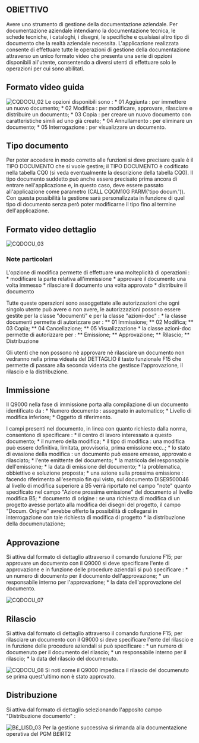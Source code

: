 ## OBIETTIVO
Avere uno strumento di gestione della documentazione aziendale. Per documentazione aziendale intendiamo la documentazione tecnica, le schede tecniche, i cataloghi, i disegni, le
specifiche e qualsiasi altro tipo di documento che la realtà aziendale necessita. L'applicazione realizzata consente di effettuare tutte le operazioni di gestione della documentazione attraverso un
unico formato video che presenta una serie di opzioni disponibili all'utente, consentendo a diversi utenti di effettuare solo le operazioni per cui sono abilitati.

## Formato video guida
![CQDOCU_02](https://doc.smeup.com/immagini/MBDOC_OGG-P_CQQM10/CQDOCU_02.png)
Le opzioni disponibili sono : 
 \* 01 Aggiunta :  per immettere un nuovo documento;
 \* 02 Modifica :  per modificare, approvare, rilasciare e distribuire un documento;
 \* 03 Copia :  per creare un nuovo documento con caratteristiche simili ad uno già creato;
 \* 04 Annullamento :  per eliminare un documento;
 \* 05 Interrogazione :  per visualizzare un documento.

## Tipo documento
Per poter accedere in modo corretto alle funzioni si deve precisare quale è il TIPO DOCUMENTO che si vuole gestire; il TIPO DOCUMENTO è codificato nella tabella CQ0 (si veda eventualmente la descrizione della tabella CQ0).
Il tipo documento suddetto può anche essere precisato prima ancora di entrare nell'applicazione e, in questo caso, deve essere passato all'applicazione come parametro (CALL CQQM10G
PARM('tipo docum.')). Con questa possibilità la gestione sarà personalizzata in funzione di quel tipo di documento senza però poter modificarne il tipo fino al termine dell'applicazione.


## Formato video dettaglio
![CQDOCU_03](https://doc.smeup.com/immagini/MBDOC_OGG-P_CQQM10/CQDOCU_03.png)
### Note particolari
L'opzione di modifica permette di effettuare una molteplicità di operazioni : 
 \* modificare la parte relativa all'immissione
 \* approvare il documento una volta immesso
 \* rilasciare il documento una volta approvato
 \* distribuire il documento

Tutte queste operazioni sono assoggettate alle autorizzazioni che ogni singolo utente può avere o non avere, le autorizzazioni possono essere gestite per la classe "documenti" e per la classe "azioni-doc" : 
 \* la classe documenti permette di autorizzare per : 
 \*\* 01 Immissione;
 \*\* 02 Modifica;
 \*\* 03 Copia;
 \*\* 04 Cancellazione;
 \*\* 05 Visualizzazione
 \* la classe azioni-doc permette di autorizzare per : 
 \*\* Emissione;
 \*\* Approvazione;
 \*\* Rilascio;
 \*\* Distribuzione

Gli utenti che non possono nè approvare nè rilasciare un documento non vedranno nella prima videata del DETTAGLIO il tasto funzionale F15 che permette di passare alla seconda videata che gestisce l'approvazione, il rilascio e la distribuzione.

## Immissione
Il Q9000 nella fase di immissione porta alla compilazione di un documento  identificato da : 
 \* Numero documento :  assegnato in automatico;
 \* Livello di modifica inferiore;
 \* Oggetto di riferimento.

I campi presenti nel documento, in linea con quanto richiesto dalla norma, consentono di specificare : 
 \* il centro di lavoro interessato a questo documento;
 \* il numero della modifica;
 \* il tipo di modifica :  una modifica può essere definitiva, limitata, provvisoria, prima emissione ecc..;
 \* lo stato di evasione della modifica :  un documento può essere emesso, approvato e rilasciato;
 \* l'ente emittente del documento;
 \* la matricola del responsabile dell'emissione;
 \* la data di emissione del documento;
 \* la problematica, obbiettivo e soluzione proposta;
 \* una azione sulla prossima emissione :  facendo riferimento all'esempio fin qui visto, sul documento DISE9500046 al livello di modifica superiore a B5 verrà riportato nel campo "note" quanto specificato nel campo "Azione prossima emissione" del documento al livello modifica B5;
 \* documento di origine :  se una richiesta di modifica di un progetto avesse portato alla modifica dei disegni del progetto, il campo "Docum. Origine" avrebbe offerto la possibilità di collegarsi in interrogazione con tale richiesta di modifica di progetto
 \* la distribuzione della documenutazione;

## Approvazione
Si attiva dal formato di dettaglio attraverso il comando funzione F15; per approvare un documento con il Q9000 si deve specificare l'ente di approvazione e in funzione delle procedure aziendali si può specificare : 
 \* un numero di documento per il documento dell'approvazione;
 \* un responsabile interno per l'approvazione;
 \* la data dell'approvazione del documento.

![CQDOCU_07](https://doc.smeup.com/immagini/MBDOC_OGG-P_CQQM10/CQDOCU_07.png)
## Rilascio
Si attiva dal formato di dettaglio attraverso il comando funzione F15; per rilasciare un documento con il Q9000 si deve specificare l'ente del rilascio e in funzione delle procedure aziendali si può specificare : 
 \* un numero di documenuto per il documento del rilascio;
 \* un responsabile interno per il rilascio;
 \* la data del rilascio del documenuto.

![CQDOCU_08](https://doc.smeup.com/immagini/MBDOC_OGG-P_CQQM10/CQDOCU_08.png)
Si noti come il Q9000 impedisca il rilascio del documenuto se prima quest'ultimo non è stato approvato.

## Distribuzione
Si attiva dal formato di dettaglio selezionando l'apposito campo "Distribuzione documento" : 

![B£_LISD_03](https://doc.smeup.com/immagini/MBDOC_OGG-P_CQQM10/BX_LISD_03.png)
Per la gestione successiva si rimanda alla documentazione operativa del PGM B£IRT2
